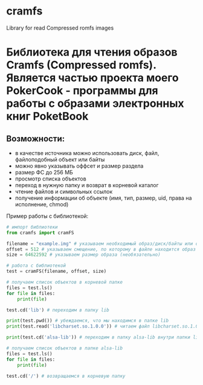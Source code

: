 # cramfs
Library for read Compressed romfs images


# Библиотека для чтения образов Cramfs (Compressed romfs). Является частью проекта моего PokerCook - программы для работы с образами электронных книг PoketBook

## Возможности:
* в качестве источника можно использовать диск, файл, файлоподобный объект или байты
* можно явно указывать оффсет и размер раздела
* размер ФС до 256 МБ
* просмотр списка объектов
* переход в нужную папку и возврат в корневой каталог
* чтение файлов и символьных ссылок
* получение информации об объекте (имя, тип, размер, uid, права на исполнение, chmod)

Пример работы с библиотекой:
```python
# импорт библиотеки
from cramfs import cramFS

filename = "example.img" # указываем необходимый образ/диск/байты или объект BytesIO
offset = 512 # указываем смещение, по которому в файле находится образ cramfs (необязательно)
size = 64622592 # указываем размер образа (необязательно)

# работа с библиотекой
test = cramFS(filename, offset, size)

# получаем список объектов в корневой папке
files = test.ls()
for file in files:
    print(file)

test.cd('lib') # переходим в папку lib

print(test.pwd()) # убеждаемся, что мы находимся в папке lib
print(test.read('libcharset.so.1.0.0')) # читаем файл libcharset.so.1.0.0 из папки lib

print(test.cd('alsa-lib')) # переходим в папку alsa-lib внутри папки lib

# получаем список объектов в папке alsa-lib
files = test.ls()
for file in files:
    print(file)

test.cd('/') # возвращаемся в корневую папку
```
